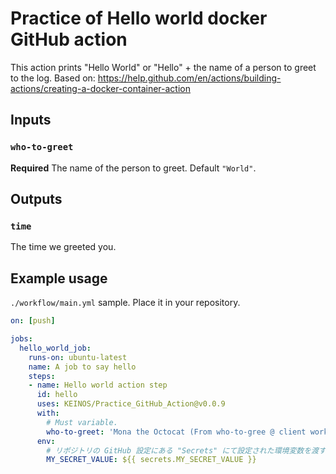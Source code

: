 # Practice of Hello world docker GitHub action

This action prints "Hello World" or "Hello" + the name of a person to greet to the log.
Based on: https://help.github.com/en/actions/building-actions/creating-a-docker-container-action

## Inputs

### `who-to-greet`

**Required** The name of the person to greet. Default `"World"`.

## Outputs

### `time`

The time we greeted you.

## Example usage

`./workflow/main.yml` sample. Place it in your repository.

```yaml
on: [push]

jobs:
  hello_world_job:
    runs-on: ubuntu-latest
    name: A job to say hello
    steps:
    - name: Hello world action step
      id: hello
      uses: KEINOS/Practice_GitHub_Action@v0.0.9
      with:
        # Must variable.
        who-to-greet: 'Mona the Octocat (From who-to-gree @ client workflow/main.yml)'
      env:
        # リポジトリの GitHub 設定にある "Secrets" にて設定された環境変数を渡す
        MY_SECRET_VALUE: ${{ secrets.MY_SECRET_VALUE }}
```
